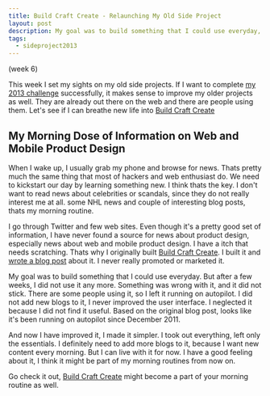 ```yaml
---
title: Build Craft Create - Relaunching My Old Side Project
layout: post
description: My goal was to build something that I could use everyday, My Morning Dose of Information on Web and Mobile Product Design
tags:
  - sideproject2013
---
```

(week 6)

This week I set my sights on my old side projects.
If I want to complete [my 2013 challenge](http://rebelcode.net/2013/01/01/in-2013-i-will-build-a-side-project-that-generates-income.html) successfully,
it makes sense to improve my older projects as well. They are already out there on the web
and there are people using them. Let's see if I can breathe new life into [Build Craft Create](http://buildcraftcreate.com)

## My Morning Dose of Information on Web and Mobile Product Design ##

When I wake up, I usually grab my phone and browse for news.
Thats pretty much the same thing that most of hackers and web enthusiast do.
We need to kickstart our day by learning something new. I think thats the key.
I don't want to read news about celebrities or scandals, since they do not really interest me at all.
some NHL news and couple of interesting blog posts, thats my morning routine.

I go through Twitter and few web sites. Even though it's a pretty good set of
information, I have never found a source for news about product design,
especially news about web and mobile product design. I have a itch that needs scratching.
Thats why I originally built [Build Craft Create](http://buildcraftcreate.com).
I built it and [wrote a blog post](http://rebelcode.net/2011/12/22/how-blogpost-turned-into-a-small-webapp.html) about it.
I never really promoted or marketed it.

My goal was to build something that I could use everyday. But after a few weeks,
I did not use it any more. Something was wrong with it, and it did not stick.
There are some people using it, so I left it running on autopilot. I did not add new
blogs to it, I never improved the user interface. I neglected it because I did not find it
useful. Based on the original blog post, looks like it's been running on autopilot since December 2011.

And now I have improved it, I made it simpler. I took out everything, left only the essentials.
I definitely need to add more blogs to it, because I want new content every morning.
But I can live with it for now. I have a good feeling about it,
I think it might be part of my morning routines from now on.

Go check it out, [Build Craft Create](http://buildcraftcreate.com) might become a part of your morning routine as well.


